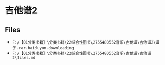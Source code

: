 # 吉他谱2

## Files

- `F:/【01分类书籍】\分类书籍\22综合性图书\2755480552音乐\吉他谱\吉他谱2\谱子.rar.baiduyun.downloading`
- `F:/【01分类书籍】\分类书籍\22综合性图书\2755480552音乐\吉他谱\吉他谱2\files.md`
